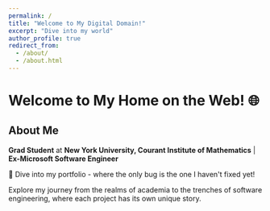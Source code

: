 ```yaml
---
permalink: /
title: "Welcome to My Digital Domain!"
excerpt: "Dive into my world"
author_profile: true
redirect_from: 
  - /about/
  - /about.html
---
```


# Welcome to My Home on the Web! 🌐

## About Me

**Grad Student** at **New York University, Courant Institute of Mathematics** | **Ex-Microsoft Software Engineer**

🚀 Dive into my portfolio - where the only bug is the one I haven't fixed yet!

Explore my journey from the realms of academia to the trenches of software engineering, where each project has its own unique story.

